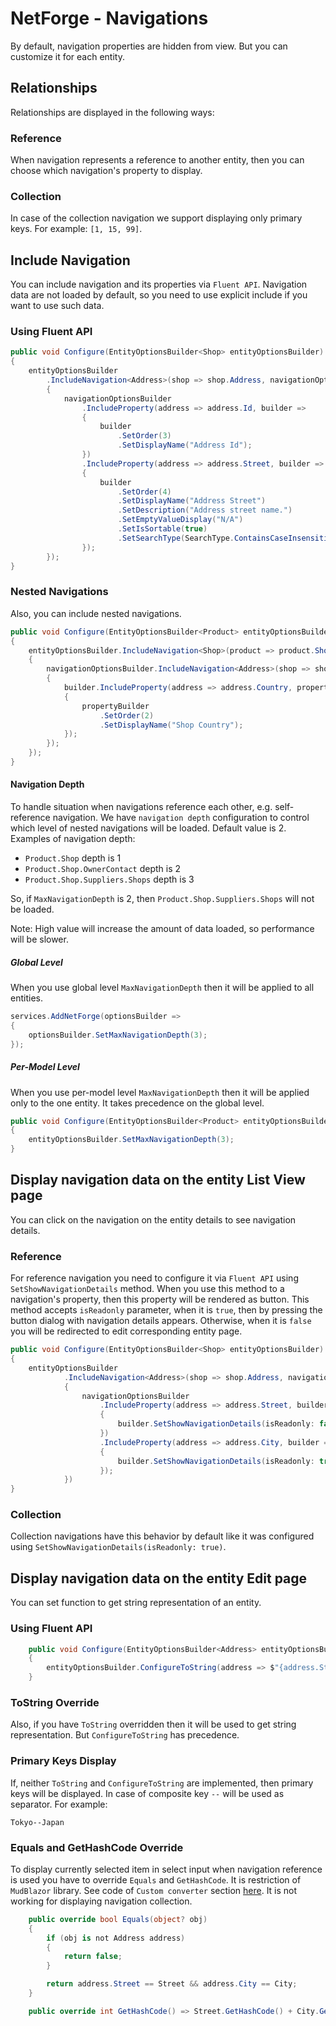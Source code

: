 # NetForge - Navigations

By default, navigation properties are hidden from view. But you can customize it for each entity.

## Relationships

Relationships are displayed in the following ways:

### Reference

When navigation represents a reference to another entity, then you can choose which navigation's property to display.

### Collection

In case of the collection navigation we support displaying only primary keys. For example: `[1, 15, 99]`.

## Include Navigation

You can include navigation and its properties via `Fluent API`. 
Navigation data are not loaded by default, so you need to use explicit include if you want to use such data.

### Using Fluent API

```csharp
public void Configure(EntityOptionsBuilder<Shop> entityOptionsBuilder)
{
    entityOptionsBuilder
        .IncludeNavigation<Address>(shop => shop.Address, navigationOptionsBuilder =>
        {
            navigationOptionsBuilder
                .IncludeProperty(address => address.Id, builder =>
                {
                    builder
                        .SetOrder(3)
                        .SetDisplayName("Address Id");
                })
                .IncludeProperty(address => address.Street, builder =>
                {
                    builder
                        .SetOrder(4)
                        .SetDisplayName("Address Street")
                        .SetDescription("Address street name.")
                        .SetEmptyValueDisplay("N/A")
                        .SetIsSortable(true)
                        .SetSearchType(SearchType.ContainsCaseInsensitive);
                });
        });
}
```

### Nested Navigations

Also, you can include nested navigations.

```csharp
public void Configure(EntityOptionsBuilder<Product> entityOptionsBuilder)
{
    entityOptionsBuilder.IncludeNavigation<Shop>(product => product.Shop, navigationOptionsBuilder =>
    {
        navigationOptionsBuilder.IncludeNavigation<Address>(shop => shop.Address, builder =>
        {
            builder.IncludeProperty(address => address.Country, propertyBuilder =>
            {
                propertyBuilder
                    .SetOrder(2)
                    .SetDisplayName("Shop Country");
            });
        });
    });
}
```

#### Navigation Depth

To handle situation when navigations reference each other, e.g. self-reference navigation.
We have `navigation depth` configuration to control which level of nested navigations will be loaded. 
Default value is 2.
Examples of navigation depth:
- `Product.Shop` depth is 1
- `Product.Shop.OwnerContact` depth is 2
- `Product.Shop.Suppliers.Shops` depth is 3

So, if `MaxNavigationDepth` is 2, then `Product.Shop.Suppliers.Shops` will not be loaded.

Note: High value will increase the amount of data loaded, so performance will be slower.

##### Global Level

When you use global level `MaxNavigationDepth` then it will be applied to all entities.

```csharp
services.AddNetForge(optionsBuilder =>
{
    optionsBuilder.SetMaxNavigationDepth(3);
});
```

##### Per-Model Level

When you use per-model level `MaxNavigationDepth` then it will be applied only to the one entity.
It takes precedence on the global level.

```csharp
public void Configure(EntityOptionsBuilder<Product> entityOptionsBuilder)
{
    entityOptionsBuilder.SetMaxNavigationDepth(3);
}
```

## Display navigation data on the entity List View page

You can click on the navigation on the entity details to see navigation details.

### Reference

For reference navigation you need to configure it via `Fluent API` using `SetShowNavigationDetails` method.
When you use this method to a navigation's property, then this property will be rendered as button.
This method accepts `isReadonly` parameter, when it is `true`, then by pressing the button dialog with navigation details appears.
Otherwise, when it is `false` you will be redirected to edit corresponding entity page.

```csharp
public void Configure(EntityOptionsBuilder<Shop> entityOptionsBuilder)
{
    entityOptionsBuilder
            .IncludeNavigation<Address>(shop => shop.Address, navigationOptionsBuilder =>
            {
                navigationOptionsBuilder
                    .IncludeProperty(address => address.Street, builder =>
                    {
                        builder.SetShowNavigationDetails(isReadonly: false);
                    })
                    .IncludeProperty(address => address.City, builder =>
                    {
                        builder.SetShowNavigationDetails(isReadonly: true);
                    });
            })
}
```

### Collection

Collection navigations have this behavior by default like it was configured using `SetShowNavigationDetails(isReadonly: true)`.

## Display navigation data on the entity Edit page

You can set function to get string representation of an entity.

### Using Fluent API

```csharp
    public void Configure(EntityOptionsBuilder<Address> entityOptionsBuilder)
    {
        entityOptionsBuilder.ConfigureToString(address => $"{address.Street}, {address.City}");
    }
```

### ToString Override

Also, if you have `ToString` overridden then it will be used to get string representation. 
But `ConfigureToString` has precedence.

### Primary Keys Display

If, neither `ToString` and `ConfigureToString` are implemented, then primary keys will be displayed.
In case of composite key `--` will be used as separator. For example:

`Tokyo--Japan`

### Equals and GetHashCode Override

To display currently selected item in select input when navigation reference is used you have to override `Equals` and `GetHashCode`.
It is restriction of `MudBlazor` library. See code of `Custom converter` section [here](https://www.mudblazor.com/components/select).
It is not working for displaying navigation collection.

```csharp
    public override bool Equals(object? obj)
    {
        if (obj is not Address address)
        {
            return false;
        }

        return address.Street == Street && address.City == City;
    }

    public override int GetHashCode() => Street.GetHashCode() + City.GetHashCode();
```